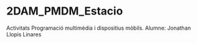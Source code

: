 # 2DAM_PMDM_Estacio
Activitats Programació multimèdia i dispositius mòbils.
Alumne: Jonathan Llopis Linares
